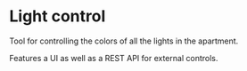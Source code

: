 # Light control

Tool for controlling the colors of all the lights in the apartment.

Features a UI as well as a REST API for external controls. 

